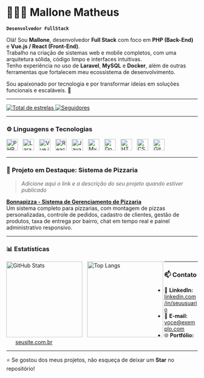 # 👨🏻‍💻 Mallone Matheus

**`Desenvolvedor FullStack`**

Olá! Sou **Mallone**, desenvolvedor **Full Stack** com foco em **PHP (Back-End)** e **Vue.js / React (Front-End)**.  
Trabalho na criação de sistemas web e mobile completos, com uma arquitetura sólida, código limpo e interfaces intuitivas.  
Tenho experiência no uso de **Laravel**, **MySQL** e **Docker**, além de outras ferramentas que fortalecem meu ecossistema de desenvolvimento.

Sou apaixonado por tecnologia e por transformar ideias em soluções funcionais e escaláveis. 🚀

---

<p align="left">
    <a href="https://github.com/silexxgamer?tab=repositories&sort=stargazers">
        <img 
            alt="Total de estrelas" 
            title="Total de estrelas GitHub" 
            src="https://custom-icon-badges.demolab.com/github/stars/silexxgamer?color=55960c&style=for-the-badge&labelColor=488207&logo=star&label=estrelas"
        />
    </a>
    <a href="https://github.com/silexxgamer?tab=followers">
        <img 
            alt="Seguidores" 
            title="Me siga no GitHub" 
            src="https://custom-icon-badges.demolab.com/github/followers/silexxgamer?color=236ad3&labelColor=1155ba&style=for-the-badge&logo=github&label=Seguidores&logoColor=white"
        />
    </a>
</p>

---

### ⚙️ Linguagens e Tecnologias

<img 
    align="left" 
    alt="PHP" 
    title="PHP"
    width="30px" 
    style="padding-right: 10px;" 
    src="https://cdn.jsdelivr.net/gh/devicons/devicon@latest/icons/php/php-original.svg" 
/>
<img 
    align="left" 
    alt="Laravel" 
    title="Laravel"
    width="30px" 
    style="padding-right: 10px;" 
    src="https://cdn.jsdelivr.net/gh/devicons/devicon@latest/icons/laravel/laravel-original.svg" 
/>
<img 
    align="left" 
    alt="Vue.js"
    title="Vue.js"
    width="30px" 
    style="padding-right: 10px;" 
    src="https://cdn.jsdelivr.net/gh/devicons/devicon@latest/icons/vuejs/vuejs-original.svg" 
/>
<img 
    align="left" 
    alt="React Native"
    title="React Native"
    width="30px" 
    style="padding-right: 10px;" 
    src="https://cdn.jsdelivr.net/gh/devicons/devicon@latest/icons/react/react-original.svg" 
/>
<img 
    align="left" 
    alt="JavaScript" 
    title="JavaScript"
    width="30px" 
    style="padding-right: 10px;" 
    src="https://cdn.jsdelivr.net/gh/devicons/devicon@latest/icons/javascript/javascript-original.svg" 
/>
<img 
    align="left" 
    alt="MySQL" 
    title="MySQL"
    width="30px" 
    style="padding-right: 10px;" 
    src="https://cdn.jsdelivr.net/gh/devicons/devicon@latest/icons/mysql/mysql-original.svg" 
/>
<img 
    align="left" 
    alt="Docker" 
    title="Docker"
    width="30px" 
    style="padding-right: 10px;" 
    src="https://cdn.jsdelivr.net/gh/devicons/devicon@latest/icons/docker/docker-original.svg" 
/>
<img 
    align="left" 
    alt="HTML5"
    title="HTML5" 
    width="30px" 
    style="padding-right: 10px;" 
    src="https://cdn.jsdelivr.net/gh/devicons/devicon@latest/icons/html5/html5-original.svg" 
/>
<img 
    align="left" 
    alt="CSS3"
    title="CSS3"
    width="30px" 
    style="padding-right: 10px;" 
    src="https://cdn.jsdelivr.net/gh/devicons/devicon@latest/icons/css3/css3-original.svg" 
/>
<img 
    align="left" 
    alt="Git" 
    title="Git"
    width="30px" 
    style="padding-right: 10px;" 
    src="https://cdn.jsdelivr.net/gh/devicons/devicon@latest/icons/git/git-original.svg" 
/>

<br/>
<br/>

---

### 🍕 Projeto em Destaque: Sistema de Pizzaria

> _Adicione aqui o link e a descrição do seu projeto quando estiver publicado_

**[Bonnapizza - Sistema de Gerenciamento de Pizzaria](https://bonnapizzassp.com.br)**  
Um sistema completo para pizzarias, com montagem de pizzas personalizadas, controle de pedidos, cadastro de clientes, gestão de produtos, taxa de entrega por bairro, chat em tempo real e painel administrativo responsivo.

---

### 📊 Estatísticas

<p>
  <img 
    align="left" 
    alt="GitHub Stats" 
    height="200" 
    style="padding-right: 10px;" 
    src="https://github-readme-stats.vercel.app/api?username=silexxgamer&show_icons=true&theme=tokyonight&include_all_commits=true&locale=pt-br" 
  />

<img 
      align="left" 
      alt="Top Langs" 
      height="200" 
      src="https://github-readme-stats.vercel.app/api/top-langs/?username=silexxgamer&theme=tokyonight&layout=compact&custom_title=Tecnologias&langs_count=9" 
  />

</p>

---

### 📫 Contato

- 💼 **LinkedIn:** [linkedin.com/in/seuusuario](https://linkedin.com/in/seuusuario)
- 📧 **E-mail:** [voce@exemplo.com](mailto:voce@exemplo.com)
- 🌐 **Portfólio:** [seusite.com.br](https://seusite.com.br)

---

⭐ Se gostou dos meus projetos, não esqueça de deixar um **Star** no repositório!
